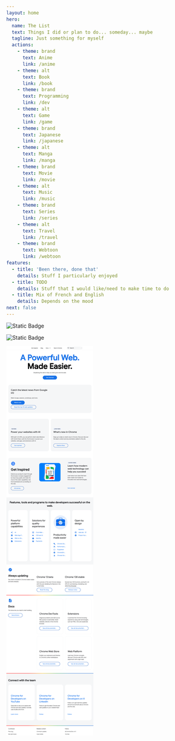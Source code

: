```yaml
---
layout: home
hero:
  name: The List
  text: Things I did or plan to do... someday... maybe
  tagline: Just something for myself
  actions:
    - theme: brand
      text: Anime
      link: /anime
    - theme: alt
      text: Book
      link: /book
    - theme: brand
      text: Programming
      link: /dev
    - theme: alt
      text: Game
      link: /game
    - theme: brand
      text: Japanese
      link: /japanese
    - theme: alt
      text: Manga
      link: /manga
    - theme: brand
      text: Movie
      link: /movie
    - theme: alt
      text: Music
      link: /music
    - theme: brand
      text: Series
      link: /series
    - theme: alt
      text: Travel
      link: /travel
    - theme: brand
      text: Webtoon
      link: /webtoon
features:
  - title: 'Been there, done that'
    details: Stuff I particularly enjoyed
  - title: TODO
    details: Stuff that I would like/need to make time to do
  - title: Mix of French and English
    details: Depends on the mood
next: false
---
```



![Static Badge](https://img.shields.io/badge/passing-too-blue)

![Static Badge](https://img.shields.io/badge/fire-too-green)


<script setup>
import ThemeColorPicker from '@components/ThemeColorPicker.vue'
import {data} from '@vp/data-loader/style-vars.data.ts'

const toConfigure = Object.entries(data).filter(([selector, declarations]) => Object.keys(declarations).length > 0)

const handleVarChange = (name, value) => {
 document.documentElement.style.setProperty(name, value);
}
</script>

<!-- 

TODO extract as component 
put into page that explain what each color does and with example next to it
load/save from/to local storage
reset on color
reset all

 -->
<template v-for="entry in toConfigure">
<fieldset>
 <legend>{{ entry[0] }}</legend>
 <div :class="$style['grid']">
<ThemeColorPicker v-for="[name, value] in Object.entries(entry[1])"
:css-var="name" :value="value" @change="handleVarChange"/> 
 </div>
</fieldset>

</template>

<img src="./screenshot.png" alt="here is a screenshot"/>

<style module>

.grid {
  display: grid;
  grid-template-columns: repeat(3, 1fr);
}
</style>
